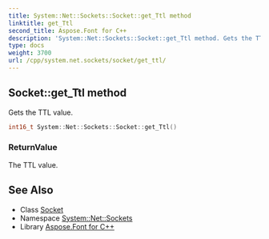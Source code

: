 ```yaml
---
title: System::Net::Sockets::Socket::get_Ttl method
linktitle: get_Ttl
second_title: Aspose.Font for C++
description: 'System::Net::Sockets::Socket::get_Ttl method. Gets the TTL value in C++.'
type: docs
weight: 3700
url: /cpp/system.net.sockets/socket/get_ttl/
---
```

## Socket::get_Ttl method


Gets the TTL value.

```cpp
int16_t System::Net::Sockets::Socket::get_Ttl()
```


### ReturnValue

The TTL value.

## See Also

* Class [Socket](../)
* Namespace [System::Net::Sockets](../../)
* Library [Aspose.Font for C++](../../../)
